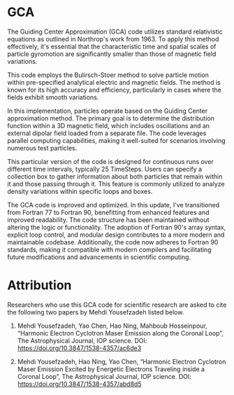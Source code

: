 # GCA
The Guiding Center Approximation (GCA) code utilizes standard relativistic equations as outlined in Northrop's work from 1963. To apply this method effectively, it's essential that the characteristic time and spatial scales of particle gyromotion are significantly smaller than those of magnetic field variations.

This code employs the Bulirsch-Stoer method to solve particle motion within pre-specified analytical electric and magnetic fields. The method is known for its high accuracy and efficiency, particularly in cases where the fields exhibit smooth variations.

In this implementation, particles operate based on the Guiding Center approximation method. The primary goal is to determine the distribution function within a 3D magnetic field, which includes oscillations and an external dipolar field loaded from a separate file. The code leverages parallel computing capabilities, making it well-suited for scenarios involving numerous test particles.

This particular version of the code is designed for continuous runs over different time intervals, typically 25 TimeSteps. Users can specify a collection box to gather information about both particles that remain within it and those passing through it. This feature is commonly utilized to analyze density variations within specific loops and boxes.

The GCA code is improved and optimized. In this update, I've transitioned from Fortran 77 to Fortran 90, benefitting from enhanced features and improved readability. The code structure has been maintained without altering the logic or functionality. The adoption of Fortran 90's array syntax, explicit loop control, and modular design contributes to a more modern and maintainable codebase. Additionally, the code now adheres to Fortran 90 standards, making it compatible with modern compilers and facilitating future modifications and advancements in scientific computing.

# Attribution
Researchers who use this GCA code for scientific research are asked to cite the following two papers by Mehdi Yousefzadeh listed below.

1. Mehdi Yousefzadeh, Yao Chen, Hao Ning, Mahboub Hosseinpour, “Harmonic Electron Cyclotron Maser Emission along the
Coronal Loop”, The Astrophysical Journal, IOP science. DOI: https://doi.org/10.3847/1538-4357/ac6de3

2. Mehdi Yousefzadeh, Hao Ning, Yao Chen, “Harmonic Electron Cyclotron Maser Emission Excited by Energetic Electrons
Traveling inside a Coronal Loop”, The Astrophysical Journal, IOP science. DOI: https://doi.org/10.3847/1538-4357/abd8d5
